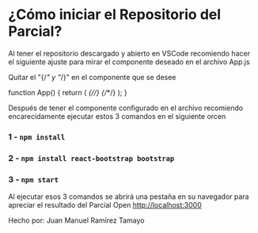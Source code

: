 # ¿Cómo iniciar el Repositorio del Parcial?

Al tener el repositorio descargado y abierto en VSCode recomiendo hacer el siguiente ajuste para mirar el componente deseado en el archivo App.js

Quitar el "{/*" y "*/}" en el componente que se desee

function App() {
  return (
  <Container fluid>
    *<Login />
    {/*<Home />*/}
    {/*<Perfil />*/}
  </Container>
  );
}

Después de tener el componente configurado en el archivo recomiendo encarecidamente ejecutar estos 3 comandos en el siguiente orcen

### 1 - `npm install`

### 2 - `npm install react-bootstrap bootstrap`

### 3 - `npm start`

Al ejecutar esos 3 comandos se abrirá una pestaña en su navegador para apreciar el resultado del Parcial
Open [http://localhost:3000](http://localhost:3000)

Hecho por: Juan Manuel Ramírez Tamayo
